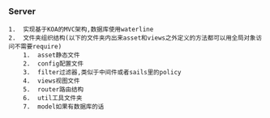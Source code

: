 
### Server
    1.  实现基于KOA的MVC架构,数据库使用waterline
    2.  文件夹组织结构(以下的文件夹内出来asset和views之外定义的方法都可以用全局对象访问不需要require)
        1.  asset静态文件
        2.  config配置文件
        3.  filter过滤器,类似于中间件或者sails里的policy
        4.  views视图文件
        5.  router路由结构
        6.  util工具文件夹
        7.  model如果有数据库的话

    
    